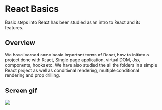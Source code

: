 <h1> React Basics </h1>

Basic steps into React has been studied as an intro to React and its features.

<h2> Overview </h2>

We have learned some basic important terms of React, how to initiate a project done with React, Single-page application, virtual DOM, Jsx, components, hooks etc. We have also studied the all the folders in a simple React project as well as conditional rendering, multiple conditional rendering and prop drilling.

<h2> Screen gif </h2>

![](screen.gif)
